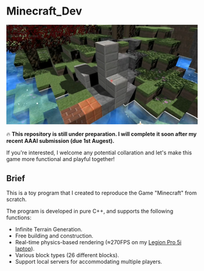 # Minecraft_Dev


<p align="center">
  <img src="https://github.com/RyuZhihao123/Minecraft_Dev/blob/main/Figure_1.png" alt="figure_1" width="700">
</p>


🔥 **This repository is still under preparation. I will complete it soon after my recent AAAI submission (due 1st Augest).** 

If you're interested, I welcome any potential collaration and let's make this game more functional and playful together!



## Brief
This is a toy program that I created to reproduce the Game "Minecraft" from scratch.

The program is developed in pure C++, and supports the following functions:
- Infinite Terrain Generation.
- Free building and construction.
- Real-time physics-based rendering (≈270FPS on my [Legion Pro 5i laptop](https://www.lenovo.com/jp/ja/p/laptops/legion-laptops/legion-5-series/legion-pro-5i-gen-10-16-inch-intel/len101g0040)).
- Various block types (26 different blocks).
- Support local servers for accommodating multiple players.


